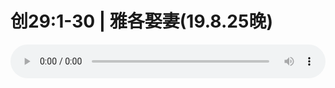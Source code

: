 # 创29:1-30 | 雅各娶妻(19.8.25晚)

<audio style="width: 100%;" preload="false" controls controlslist="nodownload"><source src="//cdn.wechat.edu.pl/audio/mp3/old/27613.mp3" type="audio/mpeg">Your browser does not support the audio element.</audio>


